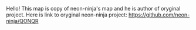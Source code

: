 Hello! This map is copy of neon-ninja's map and he is author of oryginal project. 
Here is link to oryginal neon-ninja project: https://github.com/neon-ninja/QONQR
